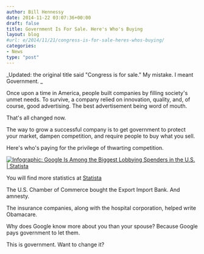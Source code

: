 ```yaml
---
author: Bill Hennessy
date: 2014-11-22 03:07:36+00:00
draft: false
title: Government Is For Sale. Here's Who's Buying
layout: blog
#url: e/2014/11/21/congress-is-for-sale-heres-whos-buying/
categories:
- News
type: "post"
---
```


_Updated: the original title said "Congress is for sale."  My mistake. I meant Government. _

Once upon a time in America, people built companies by filling society's unmet needs. To survive, a company relied on innovation, quality, and, of course, good advertising. The best advertisement being word of mouth.

That's all changed now.

The way to grow a successful company is to get government to protect your market, dampen competition, and require people to buy what you sell.

Here's who's paying for the privilege of thwarting competition.

[![Infographic: Google Is Among the Biggest Lobbying Spenders in the U.S. | Statista](https://d28wbuch0jlv7v.cloudfront.net/images/infografik/normal/chartoftheday_2517_Top_10_Lobbying_Spenders_2014_n.jpg)
](https://www.statista.com/chart/2517/top-10-lobbying-spenders-2014/)

You will find more statistics at [Statista](https://www.statista.com/)

The U.S. Chamber of Commerce bought the Export Import Bank. And amnesty.

The insurance companies,  along with the hospital corporation, helped write Obamacare.

Why does Google know more about you than your spouse? Because Google pays government to let them.

This is government. Want to change it?  
  

